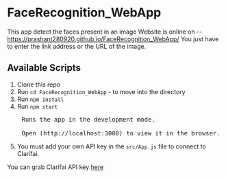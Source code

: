 # FaceRecognition_WebApp

This app detect the faces present in an image 
Website is online on -- https://prashant280920.github.io/FaceRecognition_WebApp/
You just have to enter the link address or the URL of the image.

## Available Scripts

1. Clone this repo
2. Run `cd FaceRecognition_WebApp` - to move into the directory 
3. Run `npm install`
4. Run `npm start`<br />
<pre>
	Runs the app in the development mode.<br />
	Open (http://localhost:3000) to view it in the browser.
</pre>
5. You must add your own API key in the `src/App.js` file to connect to Clarifai.

You can grab Clarifai API key [here](https://www.clarifai.com/)


